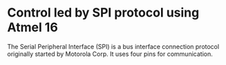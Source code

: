 # Control led  by SPI protocol using Atmel 16
 The Serial Peripheral Interface (SPI) is a bus interface connection protocol originally started by Motorola Corp. It uses four pins for communication.
